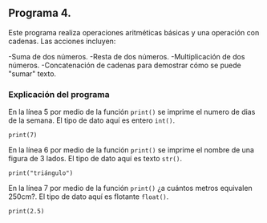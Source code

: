 ## Programa 4. 
Este programa realiza operaciones aritméticas básicas y una operación con cadenas. Las acciones incluyen:

-Suma de dos números.
-Resta de dos números.
-Multiplicación de dos números.
-Concatenación de cadenas para demostrar cómo se puede "sumar" texto.

### Explicación del programa 
En la línea 5 por medio de la función `print()` se imprime el numero de dias de la semana. El tipo de dato aquí es entero `int()`.
```
print(7)
```

En la línea 6  por medio de la función `print()` se imprime el nombre de una figura de 3 lados. El tipo de dato aquí es texto `str()`.
```
print("triángulo")
```

En la línea 7  por medio de la función `print()` ¿a cuántos metros equivalen 250cm?. El tipo de dato aquí es flotante `float()`.
```
print(2.5)
```

